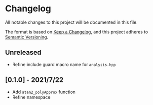 # Changelog

All notable changes to this project will be documented in this file.

The format is based on [Keep a Changelog](https://keepachangelog.com/en/1.0.0/),
and this project adheres to [Semantic Versioning](https://semver.org/spec/v2.0.0.html).

## Unreleased

- Refine include guard macro name for `analysis.hpp`

## [0.1.0] - 2021/7/22

- Add `atan2_polyApprox` function
- Refine namespace
